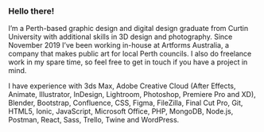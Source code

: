 ### Hello there!

I’m a Perth-based graphic design and digital design graduate from Curtin University with additional skills in 3D design and photography. Since November 2019 I’ve been working in-house at Artforms Australia, a company that makes public art for local Perth councils. I also do freelance work in my spare time, so feel free to get in touch if you have a project in mind.

I have experience with 3ds Max, Adobe Creative Cloud (After Effects, Animate, Illustrator, InDesign, Lightroom, Photoshop, Premiere Pro and XD), Blender, Bootstrap, Confluence, CSS, Figma, FileZilla, Final Cut Pro, Git, HTML5, Ionic, JavaScript, Microsoft Office, PHP, MongoDB, Node.js, Postman, React, Sass, Trello, Twine and WordPress.
